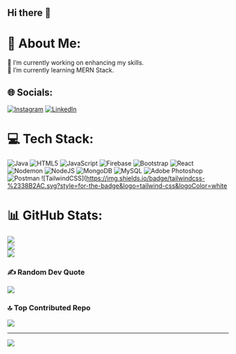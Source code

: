 ## Hi there 👋
# 💫 About Me:
🔭 I’m currently working on enhancing my skills.<br>🧠 I’m currently learning MERN Stack.<br>


## 🌐 Socials:
[![Instagram](https://img.shields.io/badge/Instagram-%23E4405F.svg?logo=Instagram&logoColor=white)](https://instagram.com/jaskaranrattu_) 
[![LinkedIn](https://img.shields.io/badge/LinkedIn-%230077B5.svg?logo=linkedin&logoColor=white)](https://linkedin.com/in/jaskaranrattu) 

# 💻 Tech Stack:
![Java](https://img.shields.io/badge/java-%23ED8B00.svg?style=for-the-badge&logo=openjdk&logoColor=white)
![HTML5](https://img.shields.io/badge/html5-%23E34F26.svg?style=for-the-badge&logo=html5&logoColor=white)
![JavaScript](https://img.shields.io/badge/javascript-%23323330.svg?style=for-the-badge&logo=javascript&logoColor=%23F7DF1E)
![Firebase](https://img.shields.io/badge/firebase-%23039BE5.svg?style=for-the-badge&logo=firebase)
![Bootstrap](https://img.shields.io/badge/bootstrap-%238511FA.svg?style=for-the-badge&logo=bootstrap&logoColor=white)
![React](https://img.shields.io/badge/react-%2320232a.svg?style=for-the-badge&logo=react&logoColor=%2361DAFB)
![Nodemon](https://img.shields.io/badge/NODEMON-%23323330.svg?style=for-the-badge&logo=nodemon&logoColor=%BBDEAD)
![NodeJS](https://img.shields.io/badge/node.js-6DA55F?style=for-the-badge&logo=node.js&logoColor=white)
![MongoDB](https://img.shields.io/badge/MongoDB-%234ea94b.svg?style=for-the-badge&logo=mongodb&logoColor=white)
![MySQL](https://img.shields.io/badge/mysql-4479A1.svg?style=for-the-badge&logo=mysql&logoColor=white)
![Adobe Photoshop](https://img.shields.io/badge/adobe%20photoshop-%2331A8FF.svg?style=for-the-badge&logo=adobe%20photoshop&logoColor=white)
![Postman](https://img.shields.io/badge/Postman-FF6C37?style=for-the-badge&logo=postman&logoColor=white)
![TailwindCSS](https://img.shields.io/badge/tailwindcss-%2338B2AC.svg?style=for-the-badge&logo=tailwind-css&logoColor=white

# 📊 GitHub Stats:
![](https://github-readme-stats.vercel.app/api?username=JaskaranRattu&theme=dark&hide_border=false&include_all_commits=false&count_private=true)<br/>
![](https://github-readme-streak-stats.herokuapp.com/?user=JaskaranRattu&theme=dark&hide_border=false)<br/>
![](https://github-readme-stats.vercel.app/api/top-langs/?username=JaskaranRattu&theme=dark&hide_border=false&include_all_commits=false&count_private=true&layout=compact)

### ✍️ Random Dev Quote
![](https://quotes-github-readme.vercel.app/api?type=horizontal&theme=radical)

### 🔝 Top Contributed Repo
![](https://github-contributor-stats.vercel.app/api?username=JaskaranRattu&limit=5&theme=dark&combine_all_yearly_contributions=true)

---
[![](https://visitcount.itsvg.in/api?id=JaskaranRattu&icon=9&color=0)](https://visitcount.itsvg.in)

<!-- Proudly created with GPRM ( https://gprm.itsvg.in ) -->
